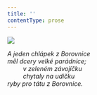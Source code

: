 ```yaml
---
title: ''
contentType: prose
---
```


<section>

![](../Images/010.jpg)

_A jeden chlápek z Borovnice  
měl dcery velké parádnice;  
         v zeleném závojíčku  
         chytaly na udičku  
ryby pro tátu z Borovnice._

</section>

